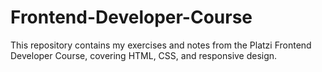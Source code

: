 # Frontend-Developer-Course
This repository contains my exercises and notes from the Platzi Frontend Developer Course, covering HTML, CSS, and responsive design.
